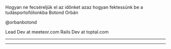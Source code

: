 Hogyan ne fecséreljük el az időnket azaz hogyan fektessünk be a tudásportofólionkba
Botond Orbán

@orbanbotond

Lead Dev at meeteor.com
Rails Dev at toptal.com

---
---
